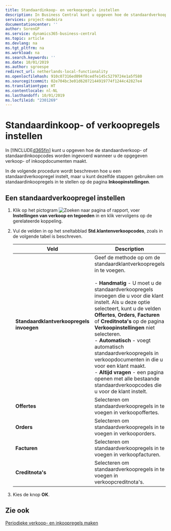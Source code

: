 ```yaml
---
title: Standaardinkoop- en verkoopregels instellen
description: In Business Central kunt u opgeven hoe de standaardverkoop- of standaardinkoopcodes worden ingevoerd wanneer u de opgegeven verkoop- of inkoopdocumenten maakt.
services: project-madeira
documentationcenter: ''
author: SorenGP
ms.service: dynamics365-business-central
ms.topic: article
ms.devlang: na
ms.tgt_pltfrm: na
ms.workload: na
ms.search.keywords: ''
ms.date: 10/01/2019
ms.author: sgroespe
redirect_url: netherlands-local-functionality
ms.openlocfilehash: 910c07316ed094f8cedfe145c5279724e1a5f580
ms.sourcegitcommit: 02e704bc3e01d62072144919774f1244c42827e4
ms.translationtype: HT
ms.contentlocale: nl-NL
ms.lasthandoff: 10/01/2019
ms.locfileid: "2301269"
---
```

# <a name="set-up-standard-sales-or-purchase-lines"></a>Standaardinkoop- of verkoopregels instellen
In [!INCLUDE[d365fin](../../includes/d365fin_md.md)] kunt u opgeven hoe de standaardverkoop- of standaardinkoopcodes worden ingevoerd wanneer u de opgegeven verkoop- of inkoopdocumenten maakt.  

In de volgende procedure wordt beschreven hoe u een standaardverkoopregel instelt, maar u kunt dezelfde stappen gebruiken om standaardinkoopregels in te stellen op de pagina **Inkoopinstellingen**.  

## <a name="to-set-up-a-standard-sales-line"></a>Een standaardverkoopregel instellen  

1.  Klik op het pictogram ![Zoeken naar pagina of rapport](../../media/ui-search/search_small.png "pictogram Zoeken naar pagina of rapport"), voer **Instellingen van verkoop en tegoeden** in en klik vervolgens op de gerelateerde koppeling.  
2.  Vul de velden in op het sneltabblad **Std.klantenverkoopcodes**, zoals in de volgende tabel is beschreven.  

    |Veld|Description|  
    |---------------------------------|---------------------------------------|  
    |**Standaardklantverkoopregels invoegen**|Geef de methode op om de standaardklantverkoopregels in te voegen.<br /><br /> -   **Handmatig** - U moet u de standaardverkoopregels invoegen die u voor die klant instelt. Als u deze optie selecteert, kunt u de velden **Offertes**, **Orders**, **Facturen** of **Creditnota's** op de pagina **Verkoopinstellingen** niet selecteren.<br />-   **Automatisch** - voegt automatisch standaardverkoopregels in verkoopdocumenten in die u voor een klant maakt.<br />-   **Altijd vragen** - een pagina openen met alle bestaande standaardverkoopcodes die u voor de klant instelt.|  
    |**Offertes**|Selecteren om standaardverkoopregels in te voegen in verkoopoffertes.|  
    |**Orders**|Selecteren om standaardverkoopregels in te voegen in verkooporders.|  
    |**Facturen**|Selecteren om standaardverkoopregels in te voegen in verkoopfacturen.|  
    |**Creditnota's**|Selecteren om standaardverkoopregels in te voegen in verkoopcreditnota's.|  

3.  Kies de knop **OK**.  

## <a name="see-also"></a>Zie ook  
[Periodieke verkoop- en inkoopregels maken](../../sales-how-work-standard-lines.md)

